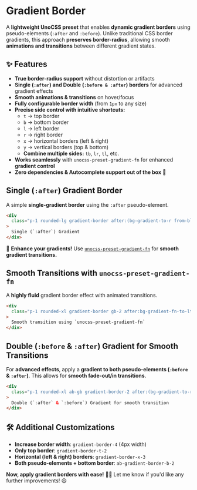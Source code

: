# Gradient Border

A **lightweight UnoCSS preset** that enables **dynamic gradient borders** using pseudo-elements (`:after` and `:before`). Unlike traditional CSS border gradients, this approach **preserves border-radius**, allowing smooth **animations and transitions** between different gradient states.

## ✨ Features

- **True border-radius support** without distortion or artifacts
- **Single (`:after`) and Double (`:before & :after`) borders** for advanced gradient effects
- **Smooth animations & transitions** on hover/focus
- **Fully configurable border width** (from `1px` to any size)
- **Precise side control with intuitive shortcuts:**
  - `t` → top border
  - `b` → bottom border
  - `l` → left border
  - `r` → right border
  - `x` → horizontal borders (left & right)
  - `y` → vertical borders (top & bottom)
  - **Combine multiple sides:** `tb`, `lr`, `tl`, etc.
- **Works seamlessly** with `unocss-preset-gradient-fn` for enhanced **gradient control**
- **Zero dependencies & Autocomplete support out of the box** 🚀

## Single (`:after`) Gradient Border

A simple **single-gradient border** using the `:after` pseudo-element.

<div
  class="p-1 rounded-lg gradient-border after:(bg-gradient-to-r from-blue-500 via-blue-300 to-blue-100 hover:to-blue-500)"
>

```html
<div
  class="p-1 rounded-lg gradient-border after:(bg-gradient-to-r from-blue-500 via-blue-300 to-blue-100 hover:to-blue-500)"
>
  Single (`:after`) Gradient
</div>
```

</div>

🔗 **Enhance your gradients!** Use [`unocss-preset-gradient-fn`](https://github.com/onmax/unocss-preset-gradient-fn) for **smooth gradient transitions.**

## Smooth Transitions with `unocss-preset-gradient-fn`

A **highly fluid** gradient border effect with animated transitions.

<div
  class="p-1 rounded-xl gradient-border gb-2 after:bg-gradient-fn-to-lt bg-gradient-fn-ease-in-expo/5 bg-gradient-fn-from-[#ffd200] bg-gradient-fn-to-[#f0008b] hover:bg-gradient-fn-from-[#7800e1] hover:bg-gradient-fn-to-[#c2f3ff] transition-colors duration-1s"
>

```html
<div
  class="p-1 rounded-xl gradient-border gb-2 after:bg-gradient-fn-to-lt bg-gradient-fn-ease-in-expo/5 bg-gradient-fn-from-[#ffd200] bg-gradient-fn-to-[#f0008b] hover:bg-gradient-fn-from-[#7800e1] hover:bg-gradient-fn-to-[#c2f3ff] transition-colors duration-1s"
>
  Smooth transition using `unocss-preset-gradient-fn`
</div>
```

</div>

## Double (`:before` & `:after`) Gradient for Smooth Transitions

For **advanced effects**, apply a **gradient to both pseudo-elements (`:before` & `:after`)**. This allows for **smooth fade-out/in transitions**.

<div
  class="p-1 rounded-xl ab-gb gradient-border-2 after:(bg-gradient-to-r from-red-100 via-red-300 to-red-500 hover:op-0) before:(bg-gradient-to-rt from-blue-500 via-blue-100 to-blue-500)"
>

```html
<div
  class="p-1 rounded-xl ab-gb gradient-border-2 after:(bg-gradient-to-r from-red-100 via-red-300 to-red-500 hover:op-0) before:(bg-gradient-to-rt from-blue-500 via-blue-100 to-blue-500)"
>
  Double (`:after` & `:before`) Gradient for smooth transition
</div>
```

</div>

## 🛠 Additional Customizations

- **Increase border width**: `gradient-border-4` (4px width)
- **Only top border**: `gradient-border-t-2`
- **Horizontal (left & right) borders**: `gradient-border-x-3`
- **Both pseudo-elements + bottom border**: `ab-gradient-border-b-2`

**Now, apply gradient borders with ease!** 🚀🔥
Let me know if you'd like any further improvements! 😃
